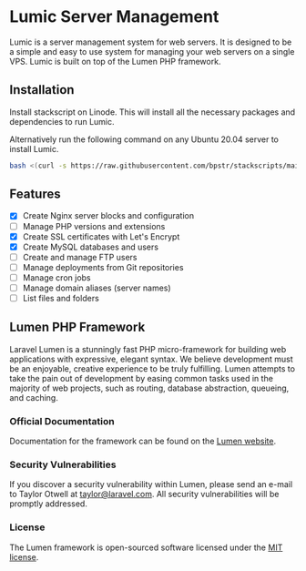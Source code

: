 # Lumic Server Management

Lumic is a server management system for web servers. It is designed to be a simple and easy to use system for managing your web servers on a single VPS. Lumic is built on top of the Lumen PHP framework.

## Installation

Install stackscript on Linode. This will install all the necessary packages and dependencies to run Lumic. 

Alternatively run the following command on any Ubuntu 20.04 server to install Lumic.
```bash
bash <(curl -s https://raw.githubusercontent.com/bpstr/stackscripts/main/lumic.sh)
```

## Features

- [x] Create Nginx server blocks and configuration
- [ ] Manage PHP versions and extensions
- [x] Create SSL certificates with Let's Encrypt
- [x] Create MySQL databases and users
- [ ] Create and manage FTP users
- [ ] Manage deployments from Git repositories
- [ ] Manage cron jobs
- [ ] Manage domain aliases (server names)
- [ ] List files and folders

## Lumen PHP Framework

Laravel Lumen is a stunningly fast PHP micro-framework for building web applications with expressive, elegant syntax. We believe development must be an enjoyable, creative experience to be truly fulfilling. Lumen attempts to take the pain out of development by easing common tasks used in the majority of web projects, such as routing, database abstraction, queueing, and caching.

### Official Documentation

Documentation for the framework can be found on the [Lumen website](https://lumen.laravel.com/docs).

### Security Vulnerabilities

If you discover a security vulnerability within Lumen, please send an e-mail to Taylor Otwell at taylor@laravel.com. All security vulnerabilities will be promptly addressed.

### License

The Lumen framework is open-sourced software licensed under the [MIT license](https://opensource.org/licenses/MIT).
